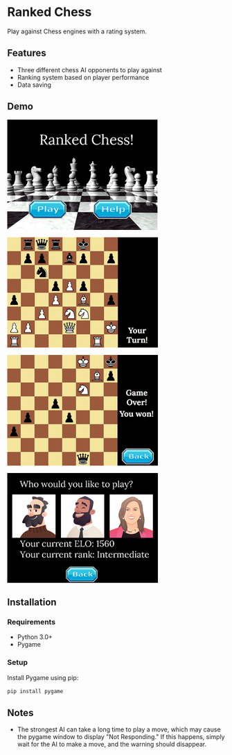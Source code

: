 # Ranked Chess

Play against Chess engines with a rating system.

## Features
- Three different chess AI opponents to play against
- Ranking system based on player performance
- Data saving

## Demo

![Screenshot 3](assets/screenshot3.png)

![Screenshot 1](assets/screenshot1.png)

![Screenshot 2](assets/screenshot2.png)

![Screenshot 4](assets/screenshot4.png)


## Installation
### Requirements
- Python 3.0+
- Pygame

### Setup
Install Pygame using pip:
```sh
pip install pygame
```

## Notes
- The strongest AI can take a long time to play a move, which may cause the pygame window to display "Not Responding." If this happens, simply wait for the AI to make a move, and the warning should disappear.
